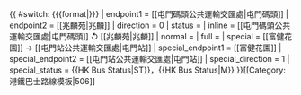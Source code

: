 {{ #switch: {{{format|}}}
  | endpoint1 = [[屯門碼頭公共運輸交匯處|屯門碼頭]]
  | endpoint2 = [[兆麟苑|兆麟]]
  | direction = 0
  | status =
  | inline = [[屯門碼頭公共運輸交匯處|屯門碼頭]] ↺ [[兆麟苑|兆麟]]
  | normal =
  | full =
  | special = [[富健花園]] → [[屯門站公共運輸交匯處|屯門站]]
  | special_endpoint1 = [[富健花園]]
  | special_endpoint2 = [[屯門站公共運輸交匯處|屯門站]]
  | special_direction = 1
  | special_status = {{HK Bus Status|ST}}，{{HK Bus Status|M}}
}}<noinclude>[[Category:港鐵巴士路線模板|506]]</noinclude>